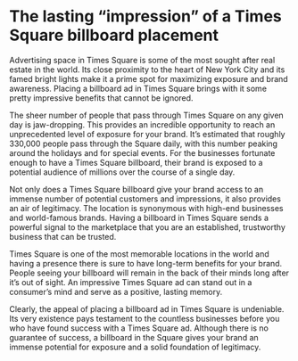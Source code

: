 # The lasting “impression” of a Times Square billboard placement

Advertising space in Times Square is some of the most sought after real estate in the world. Its close proximity to the heart of New York City and its famed bright lights make it a prime spot for maximizing exposure and brand awareness. Placing a billboard ad in Times Square brings with it some pretty impressive benefits that cannot be ignored.

The sheer number of people that pass through Times Square on any given day is jaw-dropping. This provides an incredible opportunity to reach an unprecedented level of exposure for your brand. It’s estimated that roughly 330,000 people pass through the Square daily, with this number peaking around the holidays and for special events. For the businesses fortunate enough to have a Times Square billboard, their brand is exposed to a potential audience of millions over the course of a single day.

Not only does a Times Square billboard give your brand access to an immense number of potential customers and impressions, it also provides an air of legitimacy. The location is synonymous with high-end businesses and world-famous brands. Having a billboard in Times Square sends a powerful signal to the marketplace that you are an established, trustworthy business that can be trusted.

Times Square is one of the most memorable locations in the world and having a presence there is sure to have long-term benefits for your brand. People seeing your billboard will remain in the back of their minds long after it’s out of sight. An impressive Times Square ad can stand out in a consumer’s mind and serve as a positive, lasting memory.

Clearly, the appeal of placing a billboard ad in Times Square is undeniable. Its very existence pays testament to the countless businesses before you who have found success with a Times Square ad. Although there is no guarantee of success, a billboard in the Square gives your brand an immense potential for exposure and a solid foundation of legitimacy.
